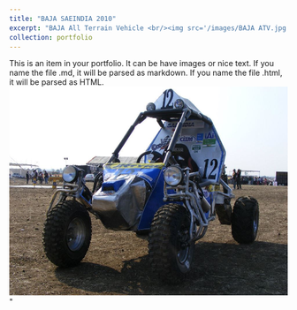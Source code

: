 ```yaml
---
title: "BAJA SAEINDIA 2010"
excerpt: "BAJA All Terrain Vehicle <br/><img src='/images/BAJA ATV.jpg'>"
collection: portfolio
---
```


This is an item in your portfolio. It can be have images or nice text. If you name the file .md, it will be parsed as markdown. If you name the file .html, it will be parsed as HTML. <br/><img src='/images/BAJA ATV.jpg'>"
